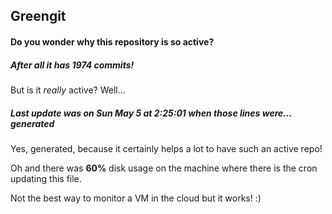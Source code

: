 ## Greengit

#### Do you wonder why this repository is so active?

##### After all it has 1974 commits!

But is it *really* active? Well...

##### Last update was on Sun May 5 at 2:25:01 when those lines were... generated

Yes, generated, because it certainly helps a lot to have such an active repo!

Oh and there was **60%** disk usage on the machine
where there is the cron updating this file.

Not the best way to monitor a VM in the cloud but it works! :)
